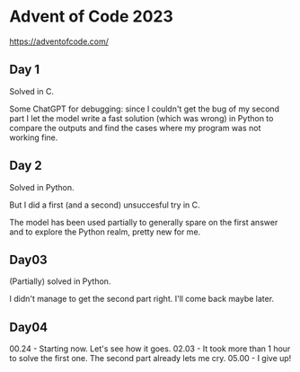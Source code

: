 # Advent of Code 2023

https://adventofcode.com/

## Day 1

Solved in C.

Some ChatGPT for debugging: since I couldn't get the bug of my second part I let the model write a fast solution (which was wrong) in Python to compare the outputs and find the cases where my program was not working fine.

## Day 2

Solved in Python.

But I did a first (and a second) unsuccesful try in C.

The model has been used partially to generally spare on the first answer and to explore the Python realm, pretty new for me. 

## Day03

(Partially) solved in Python. 

I didn't manage to get the second part right. I'll come back maybe later.

## Day04

00.24 - Starting now. Let's see how it goes.
02.03 - It took more than 1 hour to solve the first one. The second part already lets me cry. 
05.00 - I give up!